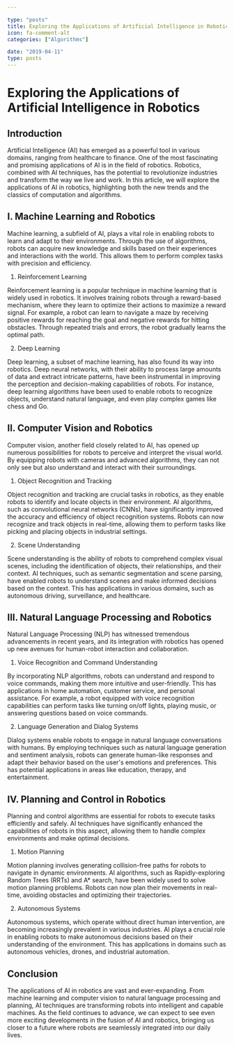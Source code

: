 ```yaml
---

type: "posts"
title: Exploring the Applications of Artificial Intelligence in Robotics
icon: fa-comment-alt
categories: ["Algorithms"]

date: "2019-04-11"
type: posts
---
```





# Exploring the Applications of Artificial Intelligence in Robotics

## Introduction

Artificial Intelligence (AI) has emerged as a powerful tool in various domains, ranging from healthcare to finance. One of the most fascinating and promising applications of AI is in the field of robotics. Robotics, combined with AI techniques, has the potential to revolutionize industries and transform the way we live and work. In this article, we will explore the applications of AI in robotics, highlighting both the new trends and the classics of computation and algorithms.

## I. Machine Learning and Robotics

Machine learning, a subfield of AI, plays a vital role in enabling robots to learn and adapt to their environments. Through the use of algorithms, robots can acquire new knowledge and skills based on their experiences and interactions with the world. This allows them to perform complex tasks with precision and efficiency.

1. Reinforcement Learning

Reinforcement learning is a popular technique in machine learning that is widely used in robotics. It involves training robots through a reward-based mechanism, where they learn to optimize their actions to maximize a reward signal. For example, a robot can learn to navigate a maze by receiving positive rewards for reaching the goal and negative rewards for hitting obstacles. Through repeated trials and errors, the robot gradually learns the optimal path.

2. Deep Learning

Deep learning, a subset of machine learning, has also found its way into robotics. Deep neural networks, with their ability to process large amounts of data and extract intricate patterns, have been instrumental in improving the perception and decision-making capabilities of robots. For instance, deep learning algorithms have been used to enable robots to recognize objects, understand natural language, and even play complex games like chess and Go.

## II. Computer Vision and Robotics

Computer vision, another field closely related to AI, has opened up numerous possibilities for robots to perceive and interpret the visual world. By equipping robots with cameras and advanced algorithms, they can not only see but also understand and interact with their surroundings.

1. Object Recognition and Tracking

Object recognition and tracking are crucial tasks in robotics, as they enable robots to identify and locate objects in their environment. AI algorithms, such as convolutional neural networks (CNNs), have significantly improved the accuracy and efficiency of object recognition systems. Robots can now recognize and track objects in real-time, allowing them to perform tasks like picking and placing objects in industrial settings.

2. Scene Understanding

Scene understanding is the ability of robots to comprehend complex visual scenes, including the identification of objects, their relationships, and their context. AI techniques, such as semantic segmentation and scene parsing, have enabled robots to understand scenes and make informed decisions based on the context. This has applications in various domains, such as autonomous driving, surveillance, and healthcare.

## III. Natural Language Processing and Robotics

Natural Language Processing (NLP) has witnessed tremendous advancements in recent years, and its integration with robotics has opened up new avenues for human-robot interaction and collaboration.

1. Voice Recognition and Command Understanding

By incorporating NLP algorithms, robots can understand and respond to voice commands, making them more intuitive and user-friendly. This has applications in home automation, customer service, and personal assistance. For example, a robot equipped with voice recognition capabilities can perform tasks like turning on/off lights, playing music, or answering questions based on voice commands.

2. Language Generation and Dialog Systems

Dialog systems enable robots to engage in natural language conversations with humans. By employing techniques such as natural language generation and sentiment analysis, robots can generate human-like responses and adapt their behavior based on the user's emotions and preferences. This has potential applications in areas like education, therapy, and entertainment.

## IV. Planning and Control in Robotics

Planning and control algorithms are essential for robots to execute tasks efficiently and safely. AI techniques have significantly enhanced the capabilities of robots in this aspect, allowing them to handle complex environments and make optimal decisions.

1. Motion Planning

Motion planning involves generating collision-free paths for robots to navigate in dynamic environments. AI algorithms, such as Rapidly-exploring Random Trees (RRTs) and A* search, have been widely used to solve motion planning problems. Robots can now plan their movements in real-time, avoiding obstacles and optimizing their trajectories.

2. Autonomous Systems

Autonomous systems, which operate without direct human intervention, are becoming increasingly prevalent in various industries. AI plays a crucial role in enabling robots to make autonomous decisions based on their understanding of the environment. This has applications in domains such as autonomous vehicles, drones, and industrial automation.

## Conclusion

The applications of AI in robotics are vast and ever-expanding. From machine learning and computer vision to natural language processing and planning, AI techniques are transforming robots into intelligent and capable machines. As the field continues to advance, we can expect to see even more exciting developments in the fusion of AI and robotics, bringing us closer to a future where robots are seamlessly integrated into our daily lives.